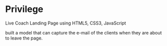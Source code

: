 # Privilege
Live Coach Landing Page using HTML5, CSS3, JavaScript

built a model that can capture the e-mail of the clients when they are about to leave
the page.
